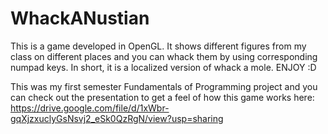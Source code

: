 # WhackANustian
This is a game developed in OpenGL. It shows different figures from my class on different places and you can whack them by using corresponding numpad keys. In short, it is a localized version of whack a mole.
ENJOY :D

This was my first semester Fundamentals of Programming project and you can check out the presentation to get a feel of how this game works here: https://drive.google.com/file/d/1xWbr-gqXjzxuclyGsNsvj2_eSk0QzRgN/view?usp=sharing

